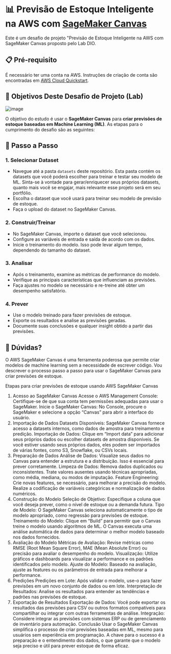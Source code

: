 # 📊 Previsão de Estoque Inteligente na AWS com [SageMaker Canvas](https://aws.amazon.com/pt/sagemaker/canvas/)

Este é um desafio de projeto "Previsão de Estoque Inteligente na AWS com SageMaker Canvas proposto pelo Lab DIO.
## 📋 Pré-requisito

É necessário ter uma conta na AWS. Instruções de criação de conta são encontradas em [AWS Cloud Quickstart](https://github.com/digitalinnovationone/aws-cloud-quickstart).


## 🎯 Objetivos Deste Desafio de Projeto (Lab)

![image](https://github.com/digitalinnovationone/lab-aws-sagemaker-canvas-estoque/assets/730492/72f5c21f-5562-491e-aa42-2885a3184650)

O objetivo do estudo é usar o **SageMaker Canvas** para **criar previsões de estoque baseadas em Machine Learning (ML)**. As etapas para o cumprimento do desafio são as seguintes:


## 🚀 Passo a Passo

### 1. Selecionar Dataset

-   Navegue até a pasta `datasets` deste repositório. Esta pasta contém os datasets que você poderá escolher para treinar e testar seu modelo de ML. Sinta-se à vontade para gerar/enriquecer seus próprios datasets, quanto mais você se engajar, mais relevante esse projeto será em seu portfólio.
-   Escolha o dataset que você usará para treinar seu modelo de previsão de estoque.
-   Faça o upload do dataset no SageMaker Canvas.

### 2. Construir/Treinar

-   No SageMaker Canvas, importe o dataset que você selecionou.
-   Configure as variáveis de entrada e saída de acordo com os dados.
-   Inicie o treinamento do modelo. Isso pode levar algum tempo, dependendo do tamanho do dataset.

### 3. Analisar

-   Após o treinamento, examine as métricas de performance do modelo.
-   Verifique as principais características que influenciam as previsões.
-   Faça ajustes no modelo se necessário e re-treine até obter um desempenho satisfatório.

### 4. Prever

-   Use o modelo treinado para fazer previsões de estoque.
-   Exporte os resultados e analise as previsões geradas.
-   Documente suas conclusões e qualquer insight obtido a partir das previsões.

## 🤔 Dúvidas?

O AWS SageMaker Canvas é uma ferramenta poderosa que permite criar modelos de machine learning sem a necessidade de escrever código. Vou descrever o processo passo a passo para usar o SageMaker Canvas para criar previsões de estoque.

Etapas para criar previsões de estoque usando AWS SageMaker Canvas
1. Acesso ao SageMaker Canvas
Acesse o AWS Management Console: Certifique-se de que sua conta tem permissões adequadas para usar o SageMaker.
Inicie o SageMaker Canvas: No Console, procure o SageMaker e selecione a opção “Canvas” para abrir a interface do usuário.
2. Importação de Dados
Datasets Disponíveis: SageMaker Canvas fornece acesso a datasets internos, como dados de amostra para treinamento e predição.
Importação de Dados:
Clique em “Import data” para adicionar seus próprios dados ou escolher datasets de amostra disponíveis.
Se você estiver usando seus próprios dados, eles podem ser importados de várias fontes, como S3, Snowflake, ou CSVs locais.
3. Preparação de Dados
Análise de Dados: Visualize seus dados no Canvas para entender a estrutura e a distribuição. Isso é essencial para prever corretamente.
Limpeza de Dados:
Remova dados duplicados ou inconsistentes.
Trate valores ausentes usando técnicas apropriadas, como média, mediana, ou modos de imputação.
Feature Engineering:
Crie novas features, se necessário, para melhorar a precisão do modelo.
Realize a codificação de variáveis categóricas e normalização de dados numéricos.
4. Construção do Modelo
Seleção de Objetivo: Especifique a coluna que você deseja prever, como o nível de estoque ou a demanda futura.
Tipo de Modelo: O SageMaker Canvas seleciona automaticamente o tipo de modelo apropriado, como regressão para previsões de estoque.
Treinamento do Modelo:
Clique em “Build” para permitir que o Canvas treine o modelo usando algoritmos de ML.
O Canvas executa uma análise automática de dados para determinar o melhor modelo baseado nos dados fornecidos.
5. Avaliação do Modelo
Métricas de Avaliação: Revise métricas como RMSE (Root Mean Square Error), MAE (Mean Absolute Error) ou precisão para avaliar o desempenho do modelo.
Visualização: Utilize gráficos e dashboards para visualizar a performance e os padrões identificados pelo modelo.
Ajuste do Modelo: Baseado na avaliação, ajuste as features ou os parâmetros de entrada para melhorar a performance.
6. Predições
Predições em Lote: Após validar o modelo, use-o para fazer previsões em um novo conjunto de dados ou em lote.
Interpretação de Resultados: Analise os resultados para entender as tendências e padrões nas previsões de estoque.
7. Exportação de Resultados
Exportação de Dados: Você pode exportar os resultados das previsões para CSV ou outros formatos compatíveis para compartilhar ou integrar com outras ferramentas de análise.
Integração: Considere integrar as previsões com sistemas ERP ou de gerenciamento de inventário para automação.
Conclusão
Usar o SageMaker Canvas simplifica o processo de criar previsões baseadas em ML, mesmo para usuários sem experiência em programação. A chave para o sucesso é a preparação e o entendimento dos dados, o que garante que o modelo seja preciso e útil para prever estoque de forma eficaz.
